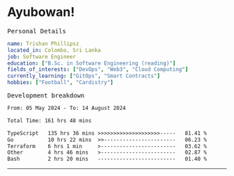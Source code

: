 # Ayubowan!

<samp>Personal Details</samp>

```yaml
name: Trishan Phillipsz
located_in: Colombo, Sri Lanka
job: Software Engineer
education: ["B.Sc. in Software Engineering (reading)"]
fields_of_interests: ["DevOps", "Web3", "Cloud Computing"]
currently_learning: ["GitOps", "Smart Contracts"]
hobbies: ["Football", "Cardistry"]
```

<samp>Development breakdown</samp>

<!--START_SECTION:waka-->

```txt
From: 05 May 2024 - To: 14 August 2024

Total Time: 161 hrs 48 mins

TypeScript   135 hrs 36 mins >>>>>>>>>>>>>>>>>>>>-----   81.41 %
Go           10 hrs 22 mins  >>-----------------------   06.23 %
Terraform    6 hrs 1 min     >------------------------   03.62 %
Other        4 hrs 46 mins   >------------------------   02.87 %
Bash         2 hrs 20 mins   -------------------------   01.40 %
```

<!--END_SECTION:waka-->

---
